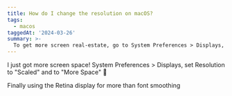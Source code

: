 ```yaml
---
title: How do I change the resolution on macOS?
tags:
  - macos
taggedAt: '2024-03-26'
summary: >-
  To get more screen real-estate, go to System Preferences > Displays, and select "More Space" .
---
```


I just got more screen space! System Preferences > Displays, set Resolution to "Scaled"  and to "More Space" 🎉

Finally using the Retina display for more than font smoothing
